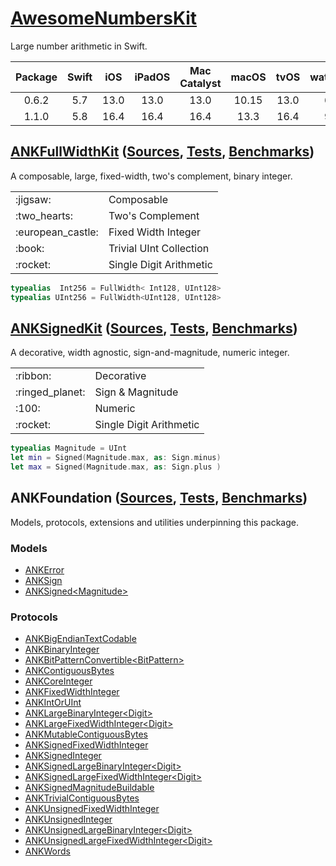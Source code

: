 # [AwesomeNumbersKit][ANK/D]

Large number arithmetic in Swift.

| Package | Swift | iOS  | iPadOS | Mac Catalyst | macOS | tvOS | watchOS |
|:-------:|:-----:|:----:|:------:|:------------:|:-----:|:----:|:-------:|
| 0.6.2   | 5.7   | 13.0 | 13.0   | 13.0         | 10.15 | 13.0 | 6.0     |
| 1.1.0   | 5.8   | 16.4 | 16.4   | 16.4         | 13.3  | 16.4 | 9.4     |

## [ANKFullWidthKit][FUL/D] ([Sources][FUL/S], [Tests][FUL/T], [Benchmarks][FUL/B])

A composable, large, fixed-width, two's complement, binary integer.

<table>
<tr><td>:jigsaw:</td><td>Composable</td></tr>
<tr><td>:two_hearts:</td><td>Two's Complement</td></tr>
<tr><td>:european_castle:</td><td>Fixed Width Integer</td></tr>
<tr><td>:book:</td><td>Trivial UInt Collection</td></tr>
<tr><td>:rocket:</td><td>Single Digit Arithmetic</td></tr>
</table>

```swift
typealias  Int256 = FullWidth< Int128, UInt128>
typealias UInt256 = FullWidth<UInt128, UInt128>
```

## [ANKSignedKit][SIG/D] ([Sources][SIG/S], [Tests][SIG/T], [Benchmarks][SIG/B])

A decorative, width agnostic, sign-and-magnitude, numeric integer.

<table>
<tr><td>:ribbon:</td><td>Decorative</td></tr>
<tr><td>:ringed_planet:</td><td>Sign & Magnitude</td></tr>
<tr><td>:100:</td><td>Numeric</td></tr>
<tr><td>:rocket:</td><td>Single Digit Arithmetic</td></tr>
</table>

```swift
typealias Magnitude = UInt
let min = Signed(Magnitude.max, as: Sign.minus)
let max = Signed(Magnitude.max, as: Sign.plus )
```

## ANKFoundation ([Sources][FDN/S], [Tests][FDN/T], [Benchmarks][FDN/B])

Models, protocols, extensions and utilities underpinning this package.

### Models

- [ANKError](Sources/ANKFoundation/Models/ANKError.swift)
- [ANKSign](Sources/ANKFoundation/Models/ANKSign.swift)
- [ANKSigned\<Magnitude\>](Sources/ANKFoundation/Models/ANKSigned.swift)

### Protocols

- [ANKBigEndianTextCodable](Sources/ANKFoundation/ANKBigEndianTextCodable.swift)
- [ANKBinaryInteger](Sources/ANKFoundation/ANKBinaryInteger.swift)
- [ANKBitPatternConvertible\<BitPattern\>](Sources/ANKFoundation/ANKBitPatternConvertible.swift)
- [ANKContiguousBytes](Sources/ANKFoundation/ANKContiguousBytes.swift)
- [ANKCoreInteger](Sources/ANKFoundation/ANKCoreInteger.swift)
- [ANKFixedWidthInteger](Sources/ANKFoundation/ANKFixedWidthInteger.swift)
- [ANKIntOrUInt](Sources/ANKFoundation/ANKIntOrUInt.swift)
- [ANKLargeBinaryInteger\<Digit\>](Sources/ANKFoundation/ANKLargeBinaryInteger.swift)
- [ANKLargeFixedWidthInteger\<Digit\>](Sources/ANKFoundation/ANKLargeFixedWidthInteger.swift)
- [ANKMutableContiguousBytes](Sources/ANKFoundation/ANKContiguousBytes.swift)
- [ANKSignedFixedWidthInteger](Sources/ANKFoundation/ANKFixedWidthInteger.swift)
- [ANKSignedInteger](Sources/ANKFoundation/ANKBinaryInteger.swift)
- [ANKSignedLargeBinaryInteger\<Digit\>](Sources/ANKFoundation/ANKLargeBinaryInteger.swift)
- [ANKSignedLargeFixedWidthInteger\<Digit\>](Sources/ANKFoundation/ANKLargeFixedWidthInteger.swift)
- [ANKSignedMagnitudeBuildable](Sources/ANKFoundation/ANKSignedMagnitudeBuildable.swift)
- [ANKTrivialContiguousBytes](Sources/ANKFoundation/ANKContiguousBytes.swift)
- [ANKUnsignedFixedWidthInteger](Sources/ANKFoundation/ANKFixedWidthInteger.swift)
- [ANKUnsignedInteger](Sources/ANKFoundation/ANKBinaryInteger.swift)
- [ANKUnsignedLargeBinaryInteger\<Digit\>](Sources/ANKFoundation/ANKLargeBinaryInteger.swift)
- [ANKUnsignedLargeFixedWidthInteger\<Digit\>](Sources/ANKFoundation/ANKLargeFixedWidthInteger.swift)
- [ANKWords](Sources/ANKFoundation/ANKWords.swift)

<!-- Links -->

[ANK/D]: https://oscbyspro.github.io/AwesomeNumbersKit/documentation/awesomenumberskit
[FUL/D]: https://oscbyspro.github.io/AwesomeNumbersKit/documentation/awesomenumberskit/ankfullwidth
[SIG/D]: https://oscbyspro.github.io/AwesomeNumbersKit/documentation/awesomenumberskit/anksigned

[FDN/S]: Sources/ANKFoundation
[FUL/S]: Sources/ANKFullWidthKit
[SIG/S]: Sources/ANKSignedKit

[FDN/T]: Tests/ANKFoundationTests
[FUL/T]: Tests/ANKFullWidthKitTests
[SIG/T]: Tests/ANKSignedKitTests

[FDN/B]: Tests/ANKFoundationBenchmarks
[FUL/B]: Tests/ANKFullWidthKitBenchmarks
[SIG/B]: Tests/ANKSignedKitBenchmarks

